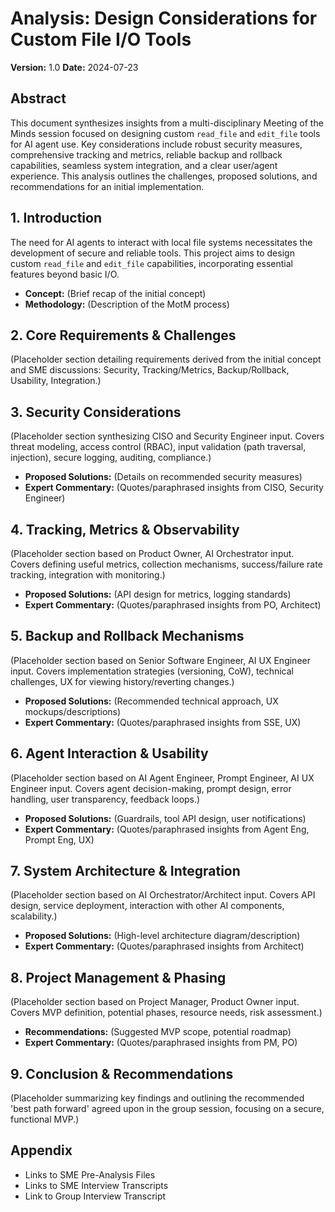 # Analysis: Design Considerations for Custom File I/O Tools

**Version:** 1.0
**Date:** 2024-07-23

## Abstract

This document synthesizes insights from a multi-disciplinary Meeting of the Minds session focused on designing custom `read_file` and `edit_file` tools for AI agent use. Key considerations include robust security measures, comprehensive tracking and metrics, reliable backup and rollback capabilities, seamless system integration, and a clear user/agent experience. This analysis outlines the challenges, proposed solutions, and recommendations for an initial implementation.

## 1. Introduction

The need for AI agents to interact with local file systems necessitates the development of secure and reliable tools. This project aims to design custom `read_file` and `edit_file` capabilities, incorporating essential features beyond basic I/O.

*   **Concept:** (Brief recap of the initial concept)
*   **Methodology:** (Description of the MotM process)

## 2. Core Requirements & Challenges

(Placeholder section detailing requirements derived from the initial concept and SME discussions: Security, Tracking/Metrics, Backup/Rollback, Usability, Integration.)

## 3. Security Considerations

(Placeholder section synthesizing CISO and Security Engineer input. Covers threat modeling, access control (RBAC), input validation (path traversal, injection), secure logging, auditing, compliance.)

*   **Proposed Solutions:** (Details on recommended security measures)
*   **Expert Commentary:** (Quotes/paraphrased insights from CISO, Security Engineer)

## 4. Tracking, Metrics & Observability

(Placeholder section based on Product Owner, AI Orchestrator input. Covers defining useful metrics, collection mechanisms, success/failure rate tracking, integration with monitoring.)

*   **Proposed Solutions:** (API design for metrics, logging standards)
*   **Expert Commentary:** (Quotes/paraphrased insights from PO, Architect)

## 5. Backup and Rollback Mechanisms

(Placeholder section based on Senior Software Engineer, AI UX Engineer input. Covers implementation strategies (versioning, CoW), technical challenges, UX for viewing history/reverting changes.)

*   **Proposed Solutions:** (Recommended technical approach, UX mockups/descriptions)
*   **Expert Commentary:** (Quotes/paraphrased insights from SSE, UX)

## 6. Agent Interaction & Usability

(Placeholder section based on AI Agent Engineer, Prompt Engineer, AI UX Engineer input. Covers agent decision-making, prompt design, error handling, user transparency, feedback loops.)

*   **Proposed Solutions:** (Guardrails, tool API design, user notifications)
*   **Expert Commentary:** (Quotes/paraphrased insights from Agent Eng, Prompt Eng, UX)

## 7. System Architecture & Integration

(Placeholder section based on AI Orchestrator/Architect input. Covers API design, service deployment, interaction with other AI components, scalability.)

*   **Proposed Solutions:** (High-level architecture diagram/description)
*   **Expert Commentary:** (Quotes/paraphrased insights from Architect)

## 8. Project Management & Phasing

(Placeholder section based on Project Manager, Product Owner input. Covers MVP definition, potential phases, resource needs, risk assessment.)

*   **Recommendations:** (Suggested MVP scope, potential roadmap)
*   **Expert Commentary:** (Quotes/paraphrased insights from PM, PO)

## 9. Conclusion & Recommendations

(Placeholder summarizing key findings and outlining the recommended 'best path forward' agreed upon in the group session, focusing on a secure, functional MVP.)

## Appendix

*   Links to SME Pre-Analysis Files
*   Links to SME Interview Transcripts
*   Link to Group Interview Transcript 